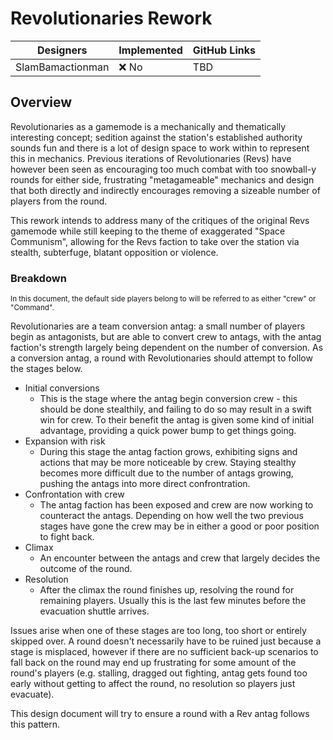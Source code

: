 # Revolutionaries Rework

| Designers | Implemented | GitHub Links |
|---|---|---|
| SlamBamactionman | :x: No | TBD |

## Overview

Revolutionaries as a gamemode is a mechanically and thematically interesting concept; sedition against the station's established authority sounds fun and there is a lot of design space to work within to represent this in mechanics. Previous iterations of Revolutionaries (Revs) have however been seen as encouraging too much combat with too snowball-y rounds for either side, frustrating "metagameable" mechanics and design that both directly and indirectly encourages removing a sizeable number of players from the round. 

This rework intends to address many of the critiques of the original Revs gamemode while still keeping to the theme of exaggerated "Space Communism", allowing for the Revs faction to take over the station via stealth, subterfuge, blatant opposition or violence. 

### Breakdown
<sup>In this document, the default side players belong to will be referred to as either "crew" or "Command".</sup>

Revolutionaries are a team conversion antag: a small number of players begin as antagonists, but are able to convert crew to antags, with the antag faction's strength largely being dependent on the number of conversion. As a conversion antag, a round with Revolutionaries should attempt to follow the stages below. 

- Initial conversions
  - This is the stage where the antag begin conversion crew - this should be done stealthily, and failing to do so may result in a swift win for crew. To their benefit the antag is given some kind of initial advantage, providing a quick power bump to get things going.
- Expansion with risk
  - During this stage the antag faction grows, exhibiting signs and actions that may be more noticeable by crew. Staying stealthy becomes more difficult due to the number of antags growing, pushing the antags into more direct confrontration.
- Confrontation with crew
  - The antag faction has been exposed and crew are now working to counteract the antags. Depending on how well the two previous stages have gone the crew may be in either a good or poor position to fight back.
- Climax
  - An encounter between the antags and crew that largely decides the outcome of the round. 
- Resolution
  - After the climax the round finishes up, resolving the round for remaining players. Usually this is the last few minutes before the evacuation shuttle arrives.

Issues arise when one of these stages are too long, too short or entirely skipped over. A round doesn't necessarily have to be ruined just because a stage is misplaced, however if there are no sufficient back-up scenarios to fall back on the round may end up frustrating for some amount of the round's players (e.g. stalling, dragged out fighting, antag gets found too early without getting to affect the round, no resolution so players just evacuate).

This design document will try to ensure a round with a Rev antag follows this pattern.

## 
